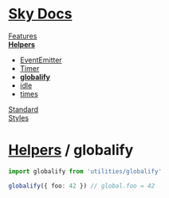 <!--- This globalify was auto-generated using "npx sky readme build" --> 

# [Sky Docs](/README.md)

[Features](../../features/Features.md)   
**[Helpers](../../helpers/Helpers.md)**   
* [EventEmitter](../../helpers/EventEmitter/EventEmitter.md)
* [Timer](../../helpers/Timer/Timer.md)
* **[globalify](../../helpers/globalify/globalify.md)**
* [idle](../../helpers/idle/idle.md)
* [times](../../helpers/times/times.md)
  
[Standard](../../standard/Standard.md)   
[Styles](../../styles/Styles.md)   

# [Helpers](../../helpers/Helpers.md) / globalify

```typescript
import globalify from 'utilities/globalify'

globalify({ foo: 42 }) // global.foo = 42

```